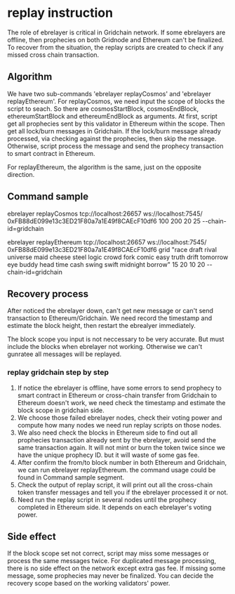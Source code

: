 # replay instruction
The role of ebrelayer is critical in Gridchain network. If some ebrelayers are offline, then prophecies on both Gridnode and Ethereum can't be finalized. To recover from the situation, the replay scripts are created to check if any missed cross chain transaction.

## Algorithm
We have two sub-commands 'ebrelayer replayCosmos' and 'ebrelayer replayEthereum'. For replayCosmos, we need input the scope of blocks the script to seach. So there are cosmosStartBlock, cosmosEndBlock, ethereumStartBlock and ethereumEndBlock as arguments. At first, script get all prophecies sent by this validator in Ethereum within the scope. Then get all lock/burn messages in Gridchain. If the lock/burn message already processed, via checking against the prophecies, then skip the message. Otherwise, script process the message and send the prophecy transaction to smart contract in Ethereum.

For replayEthereum, the algorithm is the same, just on the opposite direction.

## Command sample
ebrelayer replayCosmos tcp://localhost:26657 ws://localhost:7545/ 0xFB88dE099e13c3ED21F80a7a1E49f8CAEcF10df6 100 200  20 25 --chain-id=gridchain


ebrelayer replayEthereum tcp://localhost:26657 ws://localhost:7545/ 0xFB88dE099e13c3ED21F80a7a1E49f8CAEcF10df6 grid "race draft rival universe maid cheese steel logic crowd fork comic easy truth drift tomorrow eye buddy head time cash swing swift midnight borrow" 15 20 10 20 --chain-id=gridchain

## Recovery process
After noticed the ebrelayer down, can't get new message or can't send transaction to Ethereum/Gridchain. We need record the timestamp and estimate the block height, then restart the ebrealyer immediately. 

The block scope you input is not neccessary to be very accurate. But must include the blocks when ebrelayer not working. Otherwise we can't gunratee all messages will be replayed.

### replay gridchain step by step
1. If notice the ebrelayer is offline, have some errors to send prophecy to smart contract in Ethereum or cross-chain transfer from Gridchain to Ethereum doesn't work, we need check the timestamp and estimate the block scope in gridchain side.
2. We choose those failed ebrelayer nodes, check their voting power and compute how many nodes we need run replay scripts on those nodes.
3. We also need check the blocks in Ethereum side to find out all prophecies transaction already sent by the ebrelayer, avoid send the same transaction again. It will not mint or burn the token twice since we have the unique prophecy ID. but it will waste of some gas fee. 
4. After confirm the from/to block number in both Ethereum and Gridchain, we can run ebrelayer replayEthereum. the command usage could be found in Command sample segment.
5. Check the output of replay script, it will print out all the cross-chain token transfer messages and tell you if the ebrelayer processed it or not.
6. Need run the replay script in several nodes until the prophecy completed in Ethereum side. It depends on each ebrelayer's voting power.

## Side effect
If the block scope set not correct, script may miss some messages or process the same messages twice. For duplicated message processing, there is no side effect on the network except extra gas fee. If missing some message, some prophecies may never be finalized. You can decide the recovery scope based on the working validators' power.
